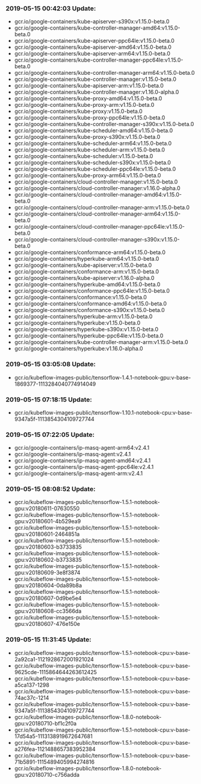### 2019-05-15 00:42:03 Update:

- gcr.io/google-containers/kube-apiserver-s390x:v1.15.0-beta.0
- gcr.io/google-containers/kube-controller-manager-amd64:v1.15.0-beta.0
- gcr.io/google-containers/kube-apiserver-ppc64le:v1.15.0-beta.0
- gcr.io/google-containers/kube-apiserver-amd64:v1.15.0-beta.0
- gcr.io/google-containers/kube-apiserver-arm64:v1.15.0-beta.0
- gcr.io/google-containers/kube-controller-manager-ppc64le:v1.15.0-beta.0
- gcr.io/google-containers/kube-controller-manager-arm64:v1.15.0-beta.0
- gcr.io/google-containers/kube-controller-manager:v1.15.0-beta.0
- gcr.io/google-containers/kube-apiserver-arm:v1.15.0-beta.0
- gcr.io/google-containers/kube-controller-manager:v1.16.0-alpha.0
- gcr.io/google-containers/kube-proxy-amd64:v1.15.0-beta.0
- gcr.io/google-containers/kube-proxy-arm:v1.15.0-beta.0
- gcr.io/google-containers/kube-proxy:v1.15.0-beta.0
- gcr.io/google-containers/kube-proxy-ppc64le:v1.15.0-beta.0
- gcr.io/google-containers/kube-controller-manager-s390x:v1.15.0-beta.0
- gcr.io/google-containers/kube-scheduler-amd64:v1.15.0-beta.0
- gcr.io/google-containers/kube-proxy-s390x:v1.15.0-beta.0
- gcr.io/google-containers/kube-scheduler-arm64:v1.15.0-beta.0
- gcr.io/google-containers/kube-scheduler-arm:v1.15.0-beta.0
- gcr.io/google-containers/kube-scheduler:v1.15.0-beta.0
- gcr.io/google-containers/kube-scheduler-s390x:v1.15.0-beta.0
- gcr.io/google-containers/kube-scheduler-ppc64le:v1.15.0-beta.0
- gcr.io/google-containers/kube-proxy-arm64:v1.15.0-beta.0
- gcr.io/google-containers/cloud-controller-manager:v1.15.0-beta.0
- gcr.io/google-containers/cloud-controller-manager:v1.16.0-alpha.0
- gcr.io/google-containers/cloud-controller-manager-amd64:v1.15.0-beta.0
- gcr.io/google-containers/cloud-controller-manager-arm:v1.15.0-beta.0
- gcr.io/google-containers/cloud-controller-manager-arm64:v1.15.0-beta.0
- gcr.io/google-containers/cloud-controller-manager-ppc64le:v1.15.0-beta.0
- gcr.io/google-containers/cloud-controller-manager-s390x:v1.15.0-beta.0
- gcr.io/google-containers/conformance-arm64:v1.15.0-beta.0
- gcr.io/google-containers/hyperkube-arm64:v1.15.0-beta.0
- gcr.io/google-containers/kube-apiserver:v1.15.0-beta.0
- gcr.io/google-containers/conformance-arm:v1.15.0-beta.0
- gcr.io/google-containers/kube-apiserver:v1.16.0-alpha.0
- gcr.io/google-containers/hyperkube-amd64:v1.15.0-beta.0
- gcr.io/google-containers/conformance-ppc64le:v1.15.0-beta.0
- gcr.io/google-containers/conformance:v1.15.0-beta.0
- gcr.io/google-containers/conformance-amd64:v1.15.0-beta.0
- gcr.io/google-containers/conformance-s390x:v1.15.0-beta.0
- gcr.io/google-containers/hyperkube-arm:v1.15.0-beta.0
- gcr.io/google-containers/hyperkube:v1.15.0-beta.0
- gcr.io/google-containers/hyperkube-s390x:v1.15.0-beta.0
- gcr.io/google-containers/hyperkube-ppc64le:v1.15.0-beta.0
- gcr.io/google-containers/kube-controller-manager-arm:v1.15.0-beta.0
- gcr.io/google-containers/hyperkube:v1.16.0-alpha.0
### 2019-05-15 03:05:08 Update:

- gcr.io/kubeflow-images-public/tensorflow-1.4.1-notebook-gpu:v-base-1869377-1113284040774914049
### 2019-05-15 07:18:15 Update:

- gcr.io/kubeflow-images-public/tensorflow-1.10.1-notebook-cpu:v-base-9347a5f-1113854304109727744
### 2019-05-15 07:22:05 Update:

- gcr.io/google-containers/ip-masq-agent-arm64:v2.4.1
- gcr.io/google-containers/ip-masq-agent:v2.4.1
- gcr.io/google-containers/ip-masq-agent-amd64:v2.4.1
- gcr.io/google-containers/ip-masq-agent-ppc64le:v2.4.1
- gcr.io/google-containers/ip-masq-agent-arm:v2.4.1
### 2019-05-15 08:08:52 Update:

- gcr.io/kubeflow-images-public/tensorflow-1.5.1-notebook-gpu:v20180611-07630550
- gcr.io/kubeflow-images-public/tensorflow-1.5.1-notebook-gpu:v20180601-4b529ea9
- gcr.io/kubeflow-images-public/tensorflow-1.5.1-notebook-gpu:v20180601-2464851a
- gcr.io/kubeflow-images-public/tensorflow-1.5.1-notebook-gpu:v20180603-b3733835
- gcr.io/kubeflow-images-public/tensorflow-1.5.1-notebook-gpu:v20180602-b3733835
- gcr.io/kubeflow-images-public/tensorflow-1.5.1-notebook-gpu:v20180609-3e8f3874
- gcr.io/kubeflow-images-public/tensorflow-1.5.1-notebook-gpu:v20180604-0da89b8a
- gcr.io/kubeflow-images-public/tensorflow-1.5.1-notebook-gpu:v20180607-0d9be5e4
- gcr.io/kubeflow-images-public/tensorflow-1.5.1-notebook-gpu:v20180608-cc3566da
- gcr.io/kubeflow-images-public/tensorflow-1.5.1-notebook-gpu:v20180607-476e150e
### 2019-05-15 11:31:45 Update:

- gcr.io/kubeflow-images-public/tensorflow-1.5.1-notebook-cpu:v-base-2a92ca1-1121928672001921024
- gcr.io/kubeflow-images-public/tensorflow-1.5.1-notebook-cpu:v-base-9625cde-1115864644263612425
- gcr.io/kubeflow-images-public/tensorflow-1.5.1-notebook-cpu:v-base-a5ca137-1298
- gcr.io/kubeflow-images-public/tensorflow-1.5.1-notebook-cpu:v-base-74ac37c-1214
- gcr.io/kubeflow-images-public/tensorflow-1.5.1-notebook-cpu:v-base-9347a5f-1113854304109727744
- gcr.io/kubeflow-images-public/tensorflow-1.8.0-notebook-gpu:v20180710-bf1c2f0a
- gcr.io/kubeflow-images-public/tensorflow-1.5.1-notebook-cpu:v-base-17d54a5-1113138919672647681
- gcr.io/kubeflow-images-public/tensorflow-1.5.1-notebook-cpu:v-base-a276fea-1121488657383952384
- gcr.io/kubeflow-images-public/tensorflow-1.5.1-notebook-cpu:v-base-71b5891-1115489405994274816
- gcr.io/kubeflow-images-public/tensorflow-1.8.0-notebook-gpu:v20180710-c756adda
